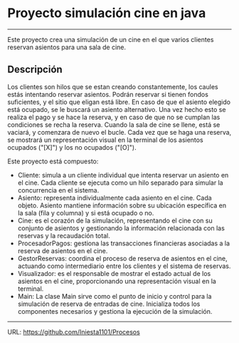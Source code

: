 # Proyecto simulación cine en java
---
Este proyecto crea una simulación de un cine en el que varios clientes reservan asientos para una sala de cine.

## Descripción
Los clientes son hilos que se estan creando constantemente, los caules estás intentando reservar asientos. Podrán reservar si tienen fondos suficientes, y el sitio que eligan está libre. En caso de que el asiento elegido está ocupado, se le buscará un asiento alternativo. Una vez hecho esto se realiza el pago y se hace la reserva, y en caso de que no se cumplan las condiciones se recha la reserva.
Cuando la sala de cine se llene, está se vaciará, y comenzara de nuevo el bucle.
Cada vez que se haga una reserva, se mostrará un representación visual en la terminal de los asientos ocupados ("[X]") y los no ocupados ("[O]").

Este proyecto está compuesto:

- Cliente: simula a un cliente individual que intenta reservar un asiento en el cine. Cada cliente se ejecuta como un hilo separado para simular la concurrencia en el sistema.
- Asiento: representa individualmente cada asiento en el cine. Cada objeto. Asiento mantiene información sobre su ubicación específica en la sala (fila y columna) y si está ocupado o no.
- Cine: es el corazón de la simulación, representando el cine con su conjunto de asientos y gestionando la información relacionada con las reservas y la recaudación total.
- ProcesadorPagos: gestiona las transacciones financieras asociadas a la reserva de asientos en el cine.
- GestorReservas: coordina el proceso de reserva de asientos en el cine, actuando como intermediario entre los clientes y el sistema de reservas.
- Visualizador: es el responsable de mostrar el estado actual de los asientos en el cine, proporcionando una representación visual en la terminal.
- Main: La clase Main sirve como el punto de inicio y control para la simulación de reserva de entradas de cine. Inicializa todos los componentes necesarios y gestiona la ejecución de la simulación.

---
URL: https://github.com/Iniesta1101/Procesos
